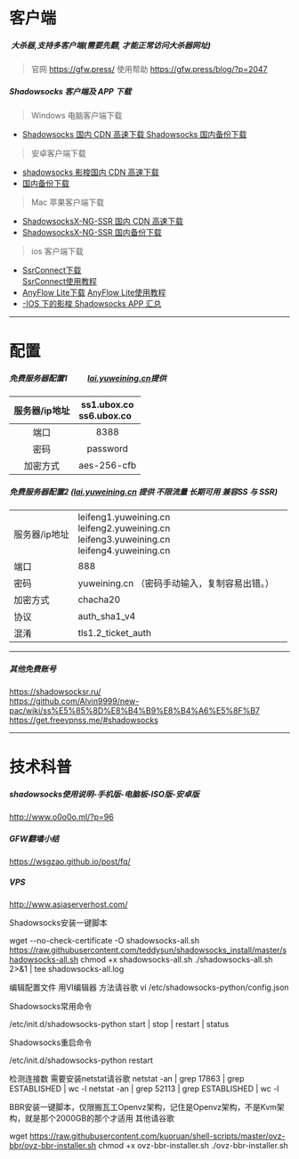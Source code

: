 # 客户端
#####  大杀器,支持多客户端(需要先翻, 才能正常访问大杀器网址)
> 官网 https://gfw.press/
> 使用帮助 https://gfw.press/blog/?p=2047
#####  Shadowsocks 客户端及 APP 下载
> Windows 电脑客户端下载
- [Shadowsocks 国内 CDN 高速下载 ](https://dn-shimo-attachment.qbox.me/b0Um2Js1mBoqeMV4%2FSYJBKZRgt0oRGs7K?attname=SS-Win.zip "Shadowsocks 国内 CDN 高速下载 ")
[Shadowsocks 国内备份下载](https://www.babel.cc/share.do?s=7966045981310736 "Shadowsocks 国内备份下载")

> 安卓客户端下载
- [shadowsocks 影梭国内 CDN 高速下载](https://dn-shimo-attachment.qbox.me/b0Um2Js1mBoqeMV4%2FAVAAymgzYrglH5XB?attname=shadowsocks-nightly-4.1.8.apk "hadowsocks 影梭国内 CDN 高速下载")
- [ 国内备份下载](https://www.babel.cc/share.do?s=7105933012929395 " 国内备份下载")

> Mac 苹果客户端下载
- [ShadowsocksX-NG-SSR 国内 CDN 高速下载](https://dn-shimo-attachment.qbox.me/b0Um2Js1mBoqeMV4%2Flaw3fwzlSi8JliNq?attname=ShadowsocksX-NG-R8.dmg "ShadowsocksX-NG-SSR 国内 CDN 高速下载")
- [ShadowsocksX-NG-SSR 国内备份下载](https://www.babel.cc/share.do?s=1540367796358713 "ShadowsocksX-NG-SSR 国内备份下载")

>ios 客户端下载
-  [SsrConnect下载](https://itunes.apple.com/nl/app/shadowconnect/id1161221960?mt=8&uo=4&at=1010lpjB&ct=tas "SsrConnect")     
 [SsrConnect使用教程](https://lai.yuweining.cn/archives/246/ "使用教程")
- [ AnyFlow Lite下载](https://itunes.apple.com/cn/app/anyflow-lite/id1195285629?mt=8 " AnyFlow Lite")
[ AnyFlow Lite使用教程](https://lai.yuweining.cn/archives/788/ "使用教程")
- [-IOS 下的影梭 Shadowsocks APP 汇总](https://lai.yuweining.cn/archives/159/ "-IOS 下的影梭 Shadowsocks APP 汇总")
------------
# 配置
##### 免费服务器配置1           [lai.yuweining.cn](http://yuweining.cn/leifeng/ "lai.yuweining.cn")提供
| 服务器/ip地址  | ss1.ubox.co<br>ss6.ubox.co   |
| :------------: | :------------: |
| 端口   | 8388  |
| 密码  |  password |
|加密方式   | aes-256-cfb  |


#####   免费服务器配置2       ([lai.yuweining.cn](http://yuweining.cn/leifeng/ "lai.yuweining.cn") 提供 不限流量 长期可用 兼容SS 与 SSR)
|         | |                             |
| ------------ | --- | ------------------------------- |
| 服务器/ip地址 |  leifeng1.yuweining.cn<br>leifeng2.yuweining.cn<br>leifeng3.yuweining.cn<br>leifeng4.yuweining.cn
| 端口   |  888 |        |
| 密码| yuweining.cn （密码手动输入，复制容易出错。）|
| 加密方式| chacha20|
| 协议| auth_sha1_v4 |
| 混淆|tls1.2_ticket_auth|

------------
##### 其他免费账号
https://shadowsocksr.ru/    <br>
https://github.com/Alvin9999/new-pac/wiki/ss%E5%85%8D%E8%B4%B9%E8%B4%A6%E5%8F%B7  <br>
https://get.freevpnss.me/#shadowsocks <br>

------------
# 技术科普

 ##### shadowsocks使用说明-手机版-电脑板-ISO版-安卓版
 
http://www.o0o0o.ml/?p=96

#####  GFW翻墙小结
https://wsgzao.github.io/post/fq/

##### VPS

http://www.asiaserverhost.com/

Shadowsocks安装一键脚本

wget --no-check-certificate -O shadowsocks-all.sh https://raw.githubusercontent.com/teddysun/shadowsocks_install/master/shadowsocks-all.sh
chmod +x shadowsocks-all.sh
./shadowsocks-all.sh 2>&1 | tee shadowsocks-all.log

编辑配置文件 用VI编辑器 方法请谷歌
vi /etc/shadowsocks-python/config.json

Shadowsocks常用命令

/etc/init.d/shadowsocks-python start | stop | restart | status

Shadowsocks重启命令

/etc/init.d/shadowsocks-python restart

检测连接数 需要安装netstat请谷歌
netstat -an | grep 17863 | grep ESTABLISHED | wc -l
netstat -an | grep 52113 | grep ESTABLISHED | wc -l

BBR安装一键脚本，仅限搬瓦工Openvz架构，记住是Openvz架构，不是Kvm架构，就是那个2000GB的那个才适用
其他请谷歌

wget https://raw.githubusercontent.com/kuoruan/shell-scripts/master/ovz-bbr/ovz-bbr-installer.sh
chmod +x ovz-bbr-installer.sh
./ovz-bbr-installer.sh


 
